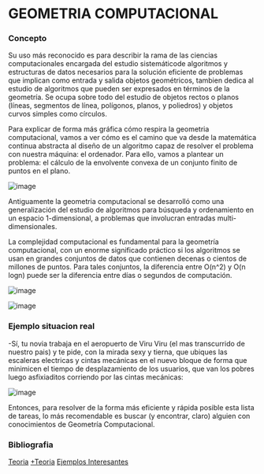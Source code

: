 # GEOMETRIA COMPUTACIONAL

### Concepto
Su uso más reconocido es para describir la rama de las ciencias computacionales encargada del estudio sistemáticode algoritmos y estructuras de datos necesarios para la solución eficiente de problemas que implican como entrada y salida objetos geométricos, tambien dedica al estudio de algoritmos que pueden ser expresados en términos de la geometría. Se ocupa sobre todo del estudio de objetos rectos o planos (líneas, segmentos de línea, polígonos, planos, y poliedros) y objetos curvos simples como círculos.

Para explicar de forma más gráfica cómo respira la geometria computacional, vamos a ver cómo es el camino que va desde la matemática continua abstracta al diseño de un algoritmo capaz de resolver el problema con nuestra máquina: el ordenador. Para ello, vamos a plantear un problema: el cálculo de la envolvente convexa de un conjunto finito de puntos en el plano.

![image](https://user-images.githubusercontent.com/102009436/199385626-ca16da08-b027-4776-8cb7-1342377eb164.png)


Antiguamente la geometria computacional se desarrolló como una generalización del estudio de algoritmos para búsqueda y ordenamiento en un espacio 1-dimensional, a problemas que involucran entradas multi-dimensionales. 

La complejidad computacional es fundamental para la geometría computacional, con un enorme significado práctico si los algoritmos se usan en grandes conjuntos de datos que contienen decenas o cientos de millones de puntos. Para tales conjuntos, la diferencia entre O(n^2) y O(n logn) puede ser la diferencia entre días o segundos de computación.

![image](https://user-images.githubusercontent.com/102009436/199385535-876e9b22-014b-444e-85a7-8f1d417f4774.png)

![image](https://user-images.githubusercontent.com/102009436/199385563-061a6a11-4322-46cd-aa4e-ba228ce41836.png)



### Ejemplo situacion real
-Sí, tu novia trabaja en el aeropuerto de Viru Viru (el mas transcurrido de nuestro pais) y te pide, con la mirada sexy y tierna, que ubiques las escaleras electricas y cintas mecánicas en el nuevo bloque de forma que minimicen el tiempo de desplazamiento de los usuarios, que van los pobres luego asfixiaditos corriendo por las cintas mecánicas:

![image](https://user-images.githubusercontent.com/102009436/199385475-731d0946-6207-465d-bdaf-b9bdb21262cf.png)

Entonces, para resolver de la forma más eficiente y rápida posible esta lista de tareas, lo más recomendable es buscar (y encontrar, claro) alguien con conocimientos de Geometría Computacional.


### Bibliografia 
[Teoria](https://www.tamps.cinvestav.mx/~ertello/gc/sesion01.pdf)
[+Teoria](https://www.journals.elsevier.com/computational-geometry/editorial-board)
[Ejemplos Interesantes](https://www.gaussianos.com/una-interesante-introduccion-a-la-geometria-computacional/)

